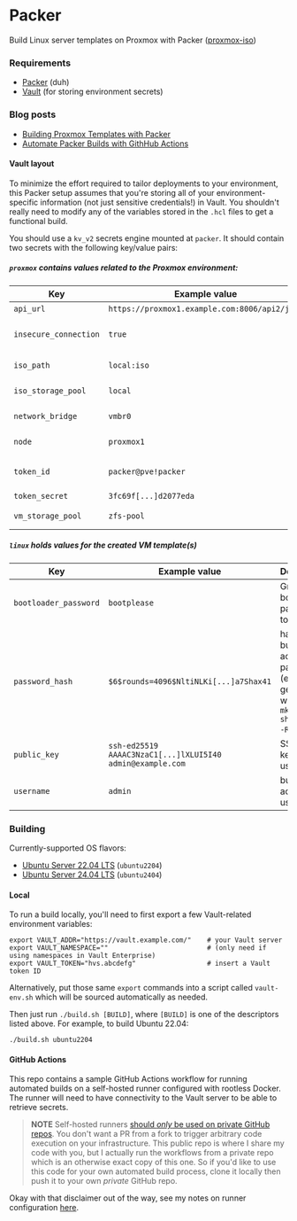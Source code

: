 # Packer

Build Linux server templates on Proxmox with Packer ([proxmox-iso](https://developer.hashicorp.com/packer/integrations/hashicorp/proxmox/latest/components/builder/iso))

### Requirements
- [Packer](https://developer.hashicorp.com/packer/install) (duh)
- [Vault](https://developer.hashicorp.com/vault/install) (for storing environment secrets)


### Blog posts
- [Building Proxmox Templates with Packer](https://runtimeterror.dev/building-proxmox-templates-packer/)
- [Automate Packer Builds with GithHub Actions](https://runtimeterror.dev/automate-packer-builds-github-actions/)

#### Vault layout
To minimize the effort required to tailor deployments to your environment, this Packer setup assumes that you're storing all of your environment-specific information (not just sensitive credentials!) in Vault. You shouldn't really need to modify any of the variables stored in the `.hcl` files to get a functional build.

You should use a `kv_v2` secrets engine mounted at `packer`. It should contain two secrets with the following key/value pairs:

##### `proxmox` contains values related to the Proxmox environment:
| Key                   | Example value                                 | Description                                                                                                              |
|-----------------------|-----------------------------------------------|--------------------------------------------------------------------------------------------------------------------------|
| `api_url`             | `https://proxmox1.example.com:8006/api2/json` | URL to the Proxmox API                                                                                                   |
| `insecure_connection` | `true`                                        | set to `false` if your Proxmox host has a valid certificate                                                              |
| `iso_path`            | `local:iso`                                   | path for (existing) ISO storage                                                                                          |
| `iso_storage_pool`    | `local`                                       | pool for storing created/uploaded ISOs                                                                                   |
| `network_bridge`      | `vmbr0`                                       | bridge the VM's NIC will be attached to                                                                                  |
| `node`                | `proxmox1`                                    | node name where the VM will be built                                                                                     |
| `token_id`            | `packer@pve!packer`                           | ID for an [API token](https://pve.proxmox.com/wiki/User_Management#pveum_tokens), in the form `USERNAME@REALM!TOKENNAME` |
| `token_secret`        | `3fc69f[...]d2077eda`                         | secret key for the token                                                                                                 |
| `vm_storage_pool`     | `zfs-pool`                                    | storage pool where the VM will be created                                                                                |

##### `linux` holds values for the created VM template(s)
| Key                   | Example value                                             | Description                                                                                     |
|-----------------------|-----------------------------------------------------------|-------------------------------------------------------------------------------------------------|
| `bootloader_password` | `bootplease`                                              | Grub bootloader password to set                                                                 |
| `password_hash`       | `$6$rounds=4096$NltiNLKi[...]a7Shax41`                    | hash of the build account's password (example generated with `mkpasswd -m sha512crypt -R 4096`) |
| `public_key`          | `ssh-ed25519 AAAAC3NzaC1[...]lXLUI5I40 admin@example.com` | SSH public key for the user                                                                     |
| `username`            | `admin`                                                   | build account username                                                                          |

### Building

Currently-supported OS flavors:
- [Ubuntu Server 22.04 LTS](builds/linux/ubuntu/22-04-lts/) (`ubuntu2204`)
- [Ubuntu Server 24.04 LTS](builds/linux/ubuntu/24-04-lts/) (`ubuntu2404`)

#### Local
To run a build locally, you'll need to first export a few Vault-related environment variables:
```shell
export VAULT_ADDR="https://vault.example.com/"    # your Vault server
export VAULT_NAMESPACE=""                         # (only need if using namespaces in Vault Enterprise)
export VAULT_TOKEN="hvs.abcdefg"                  # insert a Vault token ID
```

Alternatively, put those same `export` commands into a script called `vault-env.sh` which will be sourced automatically as needed.

Then just run `./build.sh [BUILD]`, where `[BUILD]` is one of the descriptors listed above. For example, to build Ubuntu 22.04:
```shell
./build.sh ubuntu2204
```

#### GitHub Actions
This repo contains a sample GitHub Actions workflow for running automated builds on a self-hosted runner configured with rootless Docker. The runner will need to have connectivity to the Vault server to be able to retrieve secrets.

> **NOTE**
> Self-hosted runners [should *only* be used on private GitHub repos](https://docs.github.com/en/actions/hosting-your-own-runners/managing-self-hosted-runners/about-self-hosted-runners#self-hosted-runner-security). You don't want a PR from a fork to trigger arbitrary code execution on your infrastructure. This public repo is where I share my code with you, but I actually run the workflows from a private repo which is an otherwise exact copy of this one.
> So if you'd like to use this code for your own automated build process, clone it locally then push it to your own *private* GitHub repo.

Okay with that disclaimer out of the way, see my notes on runner configuration [here](rootless-runner.md).